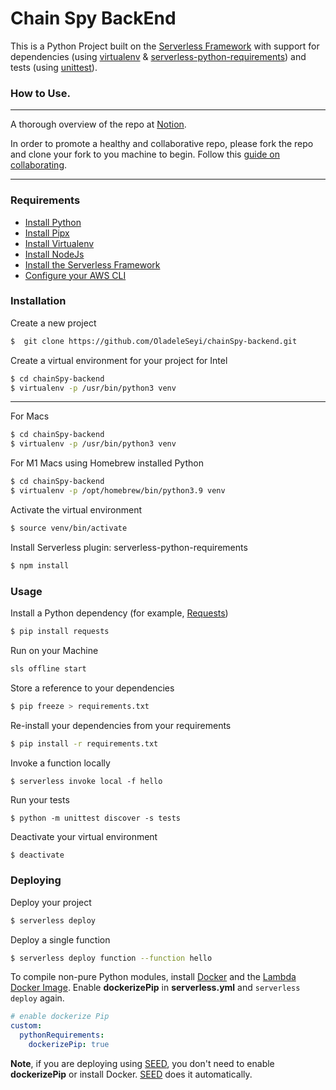 # Chain Spy BackEnd

This is a Python Project built on the [Serverless Framework](https://serverless.com/framework/) with support for dependencies (using [virtualenv](https://pypi.python.org/pypi/virtualenv) & [serverless-python-requirements](https://github.com/UnitedIncome/serverless-python-requirements)) and tests (using [unittest](https://docs.python.org/2/library/unittest.html#module-unittest)).

### How to Use.

---

A thorough overview of the repo at [Notion](https://denim-icebreaker-af6.notion.site/Backend-x-Data-78f66c1a02d843928bf263b9f370950c).

In order to promote a healthy and collaborative repo, please fork the repo and clone your fork to you machine to begin. Follow this [guide on collaborating](https://akrabat.com/the-beginners-guide-to-contributing-to-a-github-project/).

---

### Requirements

- [Install Python](https://www.python.org/downloads/release/python-363/)
- [Install Pipx](https://pypi.org/project/pipx/)
- [Install Virtualenv](https://virtualenv.pypa.io/en/stable/installation/)
- [Install NodeJs](https://nodejs.org/en/download/)
- [Install the Serverless Framework](https://serverless.com/framework/docs/providers/aws/guide/installation/)
- [Configure your AWS CLI](https://serverless.com/framework/docs/providers/aws/guide/credentials/)

### Installation

Create a new project

```sh
$  git clone https://github.com/OladeleSeyi/chainSpy-backend.git
```

Create a virtual environment for your project for Intel

```sh
$ cd chainSpy-backend
$ virtualenv -p /usr/bin/python3 venv
```

---

For Macs

```sh
$ cd chainSpy-backend
$ virtualenv -p /usr/bin/python3 venv
```

For M1 Macs using Homebrew installed Python

```sh
$ cd chainSpy-backend
$ virtualenv -p /opt/homebrew/bin/python3.9 venv
```

Activate the virtual environment

```sh
$ source venv/bin/activate
```

Install Serverless plugin: serverless-python-requirements

```sh
$ npm install
```

### Usage

Install a Python dependency (for example, [Requests](http://docs.python-requests.org/en/master/))

```sh
$ pip install requests
```

Run on your Machine

```sh
sls offline start
```

Store a reference to your dependencies

```sh
$ pip freeze > requirements.txt
```

Re-install your dependencies from your requirements

```sh
$ pip install -r requirements.txt
```

Invoke a function locally

```
$ serverless invoke local -f hello
```

Run your tests

```
$ python -m unittest discover -s tests
```

Deactivate your virtual environment

```sh
$ deactivate
```

### Deploying

Deploy your project

```sh
$ serverless deploy
```

Deploy a single function

```sh
$ serverless deploy function --function hello
```

To compile non-pure Python modules, install [Docker](https://docs.docker.com/engine/installation/) and the [Lambda Docker Image](https://github.com/lambci/docker-lambda). Enable **dockerizePip** in **serverless.yml** and `serverless deploy` again.

```yml
# enable dockerize Pip
custom:
  pythonRequirements:
    dockerizePip: true
```

**Note**, if you are deploying using [SEED](https://seed.run), you don't need to enable **dockerizePip** or install Docker. [SEED](https://seed.run) does it automatically.
